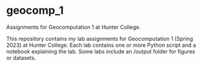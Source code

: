 # geocomp_1
Assignments for Geocomputation 1 at Hunter College.

This repository contains my lab assignments for Geocomputation 1 (Spring 2023) at Hunter College. Each lab contains one or more Python script and a notebook explaining the lab. Some labs include an /output folder for figures or datasets.
